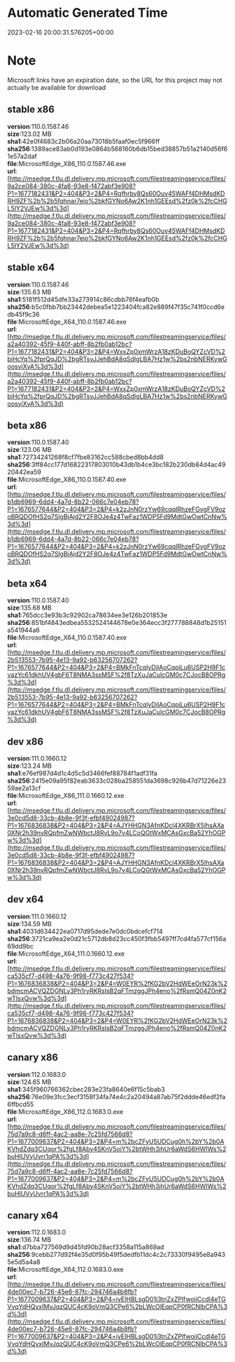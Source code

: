 # Automatic Generated Time
2023-02-16 20:00:31.576205+00:00

# Note
Microsoft links have an expiration date, so the URL for this project may not actually be available for download

## stable x86
**version**:110.0.1587.46  
**size**:123.02 MB  
**sha1**:42e0f4683c2b06a20aa73018b5faaf0ec5f966ff  
**sha256**:1389ace83ab0d193e0864b568160b6db15bed38857b51a2140d56f61e57a2daf  
**file**:MicrosoftEdge_X86_110.0.1587.46.exe  
**url**:[http://msedge.f.tlu.dl.delivery.mp.microsoft.com/filestreamingservice/files/9a2ce084-380c-4fa8-93e8-f472abf3e908?P1=1677182431&P2=404&P3=2&P4=Rqfhrby8Qs60Ouv45WAFf4DHMsdKDRH9ZF%2b%2b5fqhnar7eio%2bkfGYNo6Aw2K1nh1GEEsd%2fz0k%2fcCHGL5IY2VJEw%3d%3d](http://msedge.f.tlu.dl.delivery.mp.microsoft.com/filestreamingservice/files/9a2ce084-380c-4fa8-93e8-f472abf3e908?P1=1677182431&P2=404&P3=2&P4=Rqfhrby8Qs60Ouv45WAFf4DHMsdKDRH9ZF%2b%2b5fqhnar7eio%2bkfGYNo6Aw2K1nh1GEEsd%2fz0k%2fcCHGL5IY2VJEw%3d%3d)  

## stable x64
**version**:110.0.1587.46  
**size**:135.63 MB  
**sha1**:5181f512d45dfe33a273914c86cdbb76f4eafb0b  
**sha256**:b5c0fbb7bb23442debea5e1223404fca82e889f47f35c741f0ccd6edb45f9c36  
**file**:MicrosoftEdge_X64_110.0.1587.46.exe  
**url**:[http://msedge.f.tlu.dl.delivery.mp.microsoft.com/filestreamingservice/files/a2a40392-45f9-440f-abff-8b2fb0ab12bc?P1=1677182431&P2=404&P3=2&P4=WxxZp0xmWrzA18zKDuBoQYZcVD%2biHcYq%2fprQqJD%2bgRTsvJJehBdA8qSdIgLBA7Hz1w%2bs2nbNERKywGoosyiXyA%3d%3d](http://msedge.f.tlu.dl.delivery.mp.microsoft.com/filestreamingservice/files/a2a40392-45f9-440f-abff-8b2fb0ab12bc?P1=1677182431&P2=404&P3=2&P4=WxxZp0xmWrzA18zKDuBoQYZcVD%2biHcYq%2fprQqJD%2bgRTsvJJehBdA8qSdIgLBA7Hz1w%2bs2nbNERKywGoosyiXyA%3d%3d)  

## beta x86
**version**:110.0.1587.40  
**size**:123.06 MB  
**sha1**:72734241268f8cf7fbe83162cc588cbed8bb4dd8  
**sha256**:3ff84cc177d16822317803010b43db1b4ce3bc182b230db84d4ac4920442ea59  
**file**:MicrosoftEdge_X86_110.0.1587.40.exe  
**url**:[http://msedge.f.tlu.dl.delivery.mp.microsoft.com/filestreamingservice/files/b1db6969-6dd4-4a7d-8b22-066c7e04eb78?P1=1676577644&P2=404&P3=2&P4=k2zJnN0rzYw69cqqIRhzeFGvgFV9ozoBRQDOfHS2q7SlgBjAjd2Y2F8OJe4z4TwFaz1WDP5Fd9MdtGwOwtCnNw%3d%3d](http://msedge.f.tlu.dl.delivery.mp.microsoft.com/filestreamingservice/files/b1db6969-6dd4-4a7d-8b22-066c7e04eb78?P1=1676577644&P2=404&P3=2&P4=k2zJnN0rzYw69cqqIRhzeFGvgFV9ozoBRQDOfHS2q7SlgBjAjd2Y2F8OJe4z4TwFaz1WDP5Fd9MdtGwOwtCnNw%3d%3d)  

## beta x64
**version**:110.0.1587.40  
**size**:135.68 MB  
**sha1**:765dcc3e93b3c92902ca78634ee3e126b201853e  
**sha256**:851bf4843edbea5532524144678e0e364ecc3f277788848d1b25151a541944a6  
**file**:MicrosoftEdge_X64_110.0.1587.40.exe  
**url**:[http://msedge.f.tlu.dl.delivery.mp.microsoft.com/filestreamingservice/files/2b513553-7b95-4e13-9a92-b63256707262?P1=1676577644&P2=404&P3=2&P4=BMkFnTcqlyDiIAoCqpiLu6USP2H9F1cvazYc61dkhUV4gbF6T8NMA3ssMSF%2f8TzXuJaCulcGM0c7CJocB8OPRg%3d%3d](http://msedge.f.tlu.dl.delivery.mp.microsoft.com/filestreamingservice/files/2b513553-7b95-4e13-9a92-b63256707262?P1=1676577644&P2=404&P3=2&P4=BMkFnTcqlyDiIAoCqpiLu6USP2H9F1cvazYc61dkhUV4gbF6T8NMA3ssMSF%2f8TzXuJaCulcGM0c7CJocB8OPRg%3d%3d)  

## dev x86
**version**:111.0.1660.12  
**size**:123.24 MB  
**sha1**:e76ef987d4d1c4d5c5d3466fef88784f1adf31fa  
**sha256**:2415e09a95f82eab3633c028ba258551da3698c926b47d71226e2359ae2a13cf  
**file**:MicrosoftEdge_X86_111.0.1660.12.exe  
**url**:[http://msedge.f.tlu.dl.delivery.mp.microsoft.com/filestreamingservice/files/3e0cd5d8-33cb-4b8e-9f3f-efbf49024987?P1=1676836838&P2=404&P3=2&P4=AJYHHGN3AfnKDcl4XKRBrX5IhsAXa0XNr2h39nvRQpfmZwNWbctJ8RvL9o7v4LCoQGtWxMCAsGxcBa52YhOGPw%3d%3d](http://msedge.f.tlu.dl.delivery.mp.microsoft.com/filestreamingservice/files/3e0cd5d8-33cb-4b8e-9f3f-efbf49024987?P1=1676836838&P2=404&P3=2&P4=AJYHHGN3AfnKDcl4XKRBrX5IhsAXa0XNr2h39nvRQpfmZwNWbctJ8RvL9o7v4LCoQGtWxMCAsGxcBa52YhOGPw%3d%3d)  

## dev x64
**version**:111.0.1660.12  
**size**:134.59 MB  
**sha1**:4031d634422ea0717d95dede7e0dc0bdcefcf714  
**sha256**:3721ca9ea2e0d21c5712db8d23cc450f3fbb5497ff7cd4fa577cf156a69dd9bc  
**file**:MicrosoftEdge_X64_111.0.1660.12.exe  
**url**:[http://msedge.f.tlu.dl.delivery.mp.microsoft.com/filestreamingservice/files/ca535cf7-d498-4a76-9f98-f773c427f534?P1=1676836838&P2=404&P3=2&P4=W0EYR%2fKG2bV2HdWEeOrN23k%2bdmcmACVQZDGNLy3Ph1ryRKRsIsB2qFTmzggJPh4eno%2fRsmQ04Z0nK2wTIsxQvw%3d%3d](http://msedge.f.tlu.dl.delivery.mp.microsoft.com/filestreamingservice/files/ca535cf7-d498-4a76-9f98-f773c427f534?P1=1676836838&P2=404&P3=2&P4=W0EYR%2fKG2bV2HdWEeOrN23k%2bdmcmACVQZDGNLy3Ph1ryRKRsIsB2qFTmzggJPh4eno%2fRsmQ04Z0nK2wTIsxQvw%3d%3d)  

## canary x86
**version**:112.0.1683.0  
**size**:124.65 MB  
**sha1**:345f960766362cbec283e23fa8640e6f15c5bab3  
**sha256**:76e09e3fcc3ecf3158f34fa74e4c2a20494a87ab75f2ddde46edf2fa6ffbcd55  
**file**:MicrosoftEdge_X86_112.0.1683.0.exe  
**url**:[http://msedge.f.tlu.dl.delivery.mp.microsoft.com/filestreamingservice/files/75d7a9c8-d6ff-4ac2-aa8e-7c25fd7566d8?P1=1677009637&P2=404&P3=2&P4=m%2bcZFyU5UDCug0h%2bY%2b0AKVhdZdq3CUqor%2fgLf8Aby4SKnV5oiY%2btWHh3jhUr6aWdS6HWIWs%2buHIUVyUvrr1qPA%3d%3d](http://msedge.f.tlu.dl.delivery.mp.microsoft.com/filestreamingservice/files/75d7a9c8-d6ff-4ac2-aa8e-7c25fd7566d8?P1=1677009637&P2=404&P3=2&P4=m%2bcZFyU5UDCug0h%2bY%2b0AKVhdZdq3CUqor%2fgLf8Aby4SKnV5oiY%2btWHh3jhUr6aWdS6HWIWs%2buHIUVyUvrr1qPA%3d%3d)  

## canary x64
**version**:112.0.1683.0  
**size**:136.74 MB  
**sha1**:d7bba727569d9d45fd90b28acf3358a115a869ad  
**sha256**:9cebb277d92f4e35d0f95b49f5dedfb11dc4c2c73330f9495e8a9435e5d5a4a8  
**file**:MicrosoftEdge_X64_112.0.1683.0.exe  
**url**:[http://msedge.f.tlu.dl.delivery.mp.microsoft.com/filestreamingservice/files/4de00ec7-b726-45e6-87fc-294746a4b8fb?P1=1677009637&P2=404&P3=2&P4=iyEIHBLsgD01i3tnZxZPlfwoiiCcdl4eTGVvqYdHQyxIMvJqzQUC4cK9oVmQ3CPe6%2bLWcOlEqpCP0fRCNlbCPA%3d%3d](http://msedge.f.tlu.dl.delivery.mp.microsoft.com/filestreamingservice/files/4de00ec7-b726-45e6-87fc-294746a4b8fb?P1=1677009637&P2=404&P3=2&P4=iyEIHBLsgD01i3tnZxZPlfwoiiCcdl4eTGVvqYdHQyxIMvJqzQUC4cK9oVmQ3CPe6%2bLWcOlEqpCP0fRCNlbCPA%3d%3d)  

